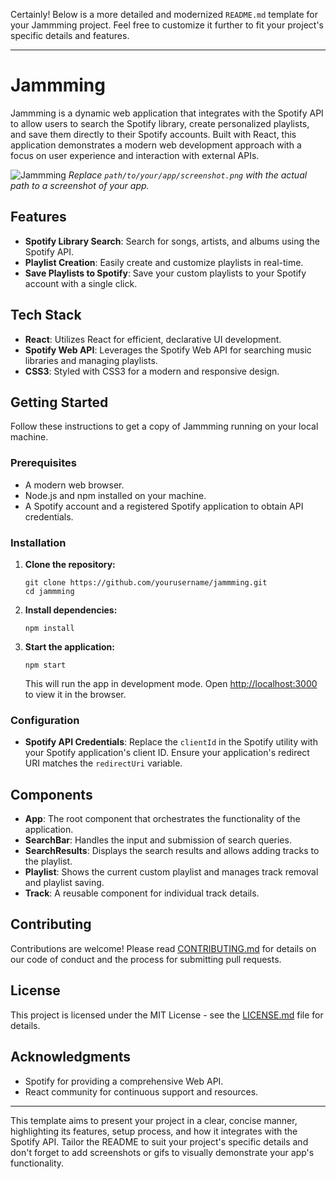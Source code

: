 Certainly! Below is a more detailed and modernized `README.md` template for your Jammming project. Feel free to customize it further to fit your project's specific details and features.

---

# Jammming

Jammming is a dynamic web application that integrates with the Spotify API to allow users to search the Spotify library, create personalized playlists, and save them directly to their Spotify accounts. Built with React, this application demonstrates a modern web development approach with a focus on user experience and interaction with external APIs.

![Jammming](path/to/your/app/screenshot.png) *Replace `path/to/your/app/screenshot.png` with the actual path to a screenshot of your app.*

## Features

- **Spotify Library Search**: Search for songs, artists, and albums using the Spotify API.
- **Playlist Creation**: Easily create and customize playlists in real-time.
- **Save Playlists to Spotify**: Save your custom playlists to your Spotify account with a single click.

## Tech Stack

- **React**: Utilizes React for efficient, declarative UI development.
- **Spotify Web API**: Leverages the Spotify Web API for searching music libraries and managing playlists.
- **CSS3**: Styled with CSS3 for a modern and responsive design.

## Getting Started

Follow these instructions to get a copy of Jammming running on your local machine.

### Prerequisites

- A modern web browser.
- Node.js and npm installed on your machine.
- A Spotify account and a registered Spotify application to obtain API credentials.

### Installation

1. **Clone the repository:**

   ```
   git clone https://github.com/yourusername/jammming.git
   cd jammming
   ```

2. **Install dependencies:**

   ```
   npm install
   ```

3. **Start the application:**

   ```
   npm start
   ```

   This will run the app in development mode. Open [http://localhost:3000](http://localhost:3000) to view it in the browser.

### Configuration

- **Spotify API Credentials**: Replace the `clientId` in the Spotify utility with your Spotify application's client ID. Ensure your application's redirect URI matches the `redirectUri` variable.

## Components

- **App**: The root component that orchestrates the functionality of the application.
- **SearchBar**: Handles the input and submission of search queries.
- **SearchResults**: Displays the search results and allows adding tracks to the playlist.
- **Playlist**: Shows the current custom playlist and manages track removal and playlist saving.
- **Track**: A reusable component for individual track details.

## Contributing

Contributions are welcome! Please read [CONTRIBUTING.md](path/to/CONTRIBUTING.md) for details on our code of conduct and the process for submitting pull requests.

## License

This project is licensed under the MIT License - see the [LICENSE.md](LICENSE.md) file for details.

## Acknowledgments

- Spotify for providing a comprehensive Web API.
- React community for continuous support and resources.
---

This template aims to present your project in a clear, concise manner, highlighting its features, setup process, and how it integrates with the Spotify API. Tailor the README to suit your project's specific details and don't forget to add screenshots or gifs to visually demonstrate your app's functionality.
